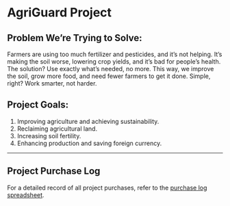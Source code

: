 # AgriGuard Project

## Problem We’re Trying to Solve:
Farmers are using too much fertilizer and pesticides, and it’s not helping. It’s making the soil worse, lowering crop yields, and it’s bad for people’s health. The solution? Use exactly what’s needed, no more. This way, we improve the soil, grow more food, and need fewer farmers to get it done. Simple, right? Work smarter, not harder.

## Project Goals:
1. Improving agriculture and achieving sustainability.
2. Reclaiming agricultural land.
3. Increasing soil fertility.
4. Enhancing production and saving foreign currency.

---

## Project Purchase Log
For a detailed record of all project purchases, refer to the [purchase log spreadsheet](https://docs.google.com/spreadsheets/d/1vpGqJs6rO6CygxCc3KDoIrG4_AYN423Dhq-uEU-MDr0/edit?usp=sharing).

